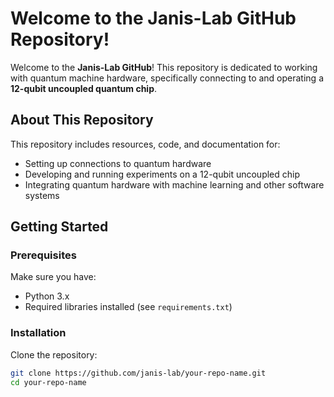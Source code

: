 # Welcome to the Janis-Lab GitHub Repository!

Welcome to the **Janis-Lab GitHub**! This repository is dedicated to working with quantum machine hardware, specifically connecting to and operating a **12-qubit uncoupled quantum chip**.

## About This Repository

This repository includes resources, code, and documentation for:
- Setting up connections to quantum hardware
- Developing and running experiments on a 12-qubit uncoupled chip
- Integrating quantum hardware with machine learning and other software systems

## Getting Started

### Prerequisites
Make sure you have:
- Python 3.x
- Required libraries installed (see `requirements.txt`)

### Installation
Clone the repository:
```bash
git clone https://github.com/janis-lab/your-repo-name.git
cd your-repo-name

